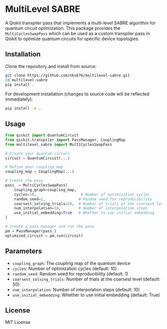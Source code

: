 # MultiLevel SABRE

A Qiskit transpiler pass that implements a multi-level SABRE algorithm for quantum circuit optimization. This package provides the `MultiCyclesSwapPass` which can be used as a custom transpiler pass in Qiskit to optimize quantum circuits for specific device topologies.

## Installation

Clone the repository and install from source:

```bash
git clone https://github.com/nks676/multilevel-sabre.git
cd multilevel-sabre
pip install .
```

For development installation (changes to source code will be reflected immediately):

```bash
pip install -e .
```

## Usage

```python
from qiskit import QuantumCircuit
from qiskit.transpiler import PassManager, CouplingMap
from multilevel_sabre import MultiCyclesSwapPass

# Create your quantum circuit
circuit = QuantumCircuit(...)

# Define your coupling map
coupling_map = CouplingMap(...)

# Create the pass
pass_ = MultiCyclesSwapPass(
    coupling_graph=coupling_map,
    cycles=10,                    # Number of optimization cycles
    random_seed=1,               # Random seed for reproducibility
    coarsest_solving_trials=50,  # Number of trials at the coarsest level
    num_interpolation=10,        # Number of interpolation steps
    use_initial_embedding=True   # Whether to use initial embedding
)

# Create a pass manager and run the pass
pm = PassManager(pass_)
optimized_circuit = pm.run(circuit)
```

## Parameters

- `coupling_graph`: The coupling map of the quantum device
- `cycles`: Number of optimization cycles (default: 10)
- `random_seed`: Random seed for reproducibility (default: 1)
- `coarsest_solving_trials`: Number of trials at the coarsest level (default: 50)
- `num_interpolation`: Number of interpolation steps (default: 10)
- `use_initial_embedding`: Whether to use initial embedding (default: True)

## License

MIT License 